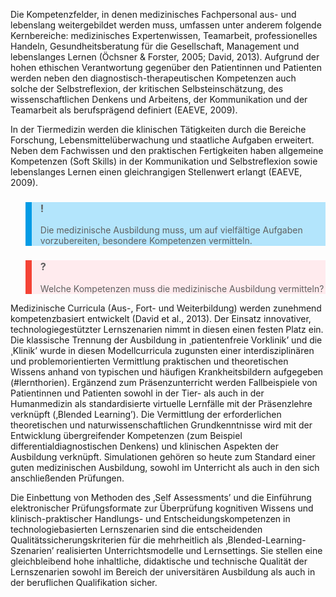 <!-- filename: 01_Einleitung.md -->
<!-- title: Einleitung -->

Die Kompetenzfelder, in denen medizinisches Fachpersonal aus- und lebenslang weitergebildet werden muss, umfassen unter anderem folgende Kernbereiche: medizinisches Expertenwissen, Teamarbeit, professionelles Handeln, Gesundheitsberatung für die Gesellschaft, Management und lebenslanges Lernen (Öchsner & Forster, 2005; David, 2013). Aufgrund der hohen ethischen Verantwortung gegenüber den Patientinnen und Patienten werden neben den diagnostisch-therapeutischen Kompetenzen auch solche der Selbstreflexion, der kritischen Selbsteinschätzung, des wissenschaftlichen Denkens und Arbeitens, der Kommunikation und der Teamarbeit als berufsprägend definiert (EAEVE, 2009).

In der Tiermedizin werden die klinischen Tätigkeiten durch die Bereiche Forschung, Lebensmittelüberwachung und staatliche Aufgaben erweitert. Neben dem Fachwissen und den praktischen Fertigkeiten haben allgemeine Kompetenzen (Soft Skills) in der Kommunikation und Selbstreflexion sowie lebenslanges Lernen einen gleichrangigen Stellenwert erlangt (EAEVE, 2009).

<blockquote style="background: #B3E5FC; border-left: 10px solid #039BE5">

### !

Die medizinische Ausbildung muss, um auf vielfältige Aufgaben vorzubereiten, besondere Kompetenzen vermitteln.

</blockquote>

<blockquote style="background: #FFEBEE; border-left: 10px solid #F44336">

### ?

Welche Kompetenzen muss die medizinische Ausbildung vermitteln?

</blockquote>

Medizinische Curricula (Aus-, Fort- und Weiterbildung) werden zunehmend kompetenzbasiert entwickelt (David et al., 2013). Der Einsatz innovativer, technologiegestützter Lernszenarien nimmt in diesen einen festen Platz ein. Die klassische Trennung der Ausbildung in ¸patientenfreie Vorklinik’ und die ¸Klinik’ wurde in diesen Modellcurricula zugunsten einer interdisziplinären und problemorientierten Vermittlung praktischen und theoretischen Wissens anhand von typischen und häufigen Krankheitsbildern aufgegeben (#lernthorien). Ergänzend zum Präsenzunterricht werden Fallbeispiele von Patientinnen und Patienten sowohl in der Tier- als auch in der Humanmedizin als standardisierte virtuelle Lernfälle mit der Präsenzlehre verknüpft (‚Blended Learning’). Die Vermittlung der erforderlichen theoretischen und naturwissenschaftlichen Grundkenntnisse wird mit der Entwicklung übergreifender Kompetenzen (zum Beispiel differentialdiagnostischen Denkens) und klinischen Aspekten der Ausbildung verknüpft. Simulationen gehören so heute zum Standard einer guten medizinischen Ausbildung, sowohl im Unterricht als auch in den sich anschließenden Prüfungen.

Die Einbettung von Methoden des ‚Self Assessments’ und die Einführung elektronischer Prüfungsformate zur Überprüfung kognitiven Wissens und klinisch-praktischer Handlungs- und Entscheidungskompetenzen in technologiebasierten Lernszenarien sind die entscheidenden Qualitätssicherungskriterien für die mehrheitlich als ‚Blended-Learning-Szenarien’ realisierten Unterrichtsmodelle und Lernsettings. Sie stellen eine gleichbleibend hohe inhaltliche, didaktische und technische Qualität der Lernszenarien sowohl im Bereich der universitären Ausbildung als auch in der beruflichen Qualifikation sicher.
